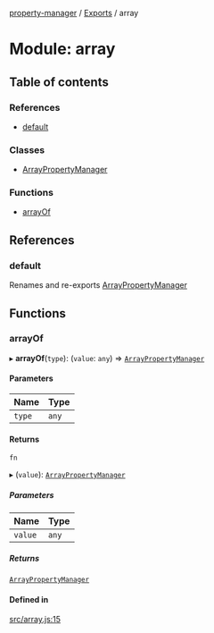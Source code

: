 [property-manager](../README.md) / [Exports](../modules.md) / array

# Module: array

## Table of contents

### References

- [default](array-1.md#default)

### Classes

- [ArrayPropertyManager](../classes/array-1.ArrayPropertyManager.md)

### Functions

- [arrayOf](array-1.md#arrayof)

## References

### default

Renames and re-exports [ArrayPropertyManager](../classes/array-1.ArrayPropertyManager.md)

## Functions

### arrayOf

▸ **arrayOf**(`type`): (`value`: `any`) => [`ArrayPropertyManager`](../classes/array-1.ArrayPropertyManager.md)

#### Parameters

| Name | Type |
| :------ | :------ |
| `type` | `any` |

#### Returns

`fn`

▸ (`value`): [`ArrayPropertyManager`](../classes/array-1.ArrayPropertyManager.md)

##### Parameters

| Name | Type |
| :------ | :------ |
| `value` | `any` |

##### Returns

[`ArrayPropertyManager`](../classes/array-1.ArrayPropertyManager.md)

#### Defined in

[src/array.js:15](https://github.com/snowyu/property-manager.js/blob/0800533/src/array.js#L15)
